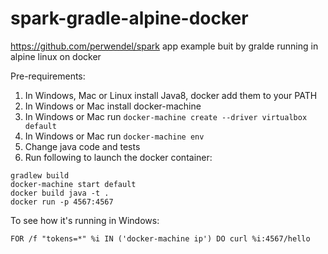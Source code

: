 # spark-gradle-alpine-docker
https://github.com/perwendel/spark app example buit by gralde running in alpine linux on docker

Pre-requirements: 
 1. In Windows, Mac or Linux install Java8, docker add them to your PATH
 2. In Windows or Mac install docker-machine
 3. In Windows or Mac run ```docker-machine create --driver virtualbox default```
 4. In Windows or Mac run ```docker-machine env```
 5. Change java code and tests
 6. Run following to launch the docker container:

```
gradlew build
docker-machine start default
docker build java -t .
docker run -p 4567:4567
```

To see how it's running in Windows:
```
FOR /f "tokens=*" %i IN ('docker-machine ip') DO curl %i:4567/hello
```
